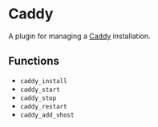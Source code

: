 # Caddy

A plugin for managing a [Caddy](https://caddyserver.com) installation.

## Functions

- `caddy_install`
- `caddy_start`
- `caddy_stop`
- `caddy_restart`
- `caddy_add_vhost`
